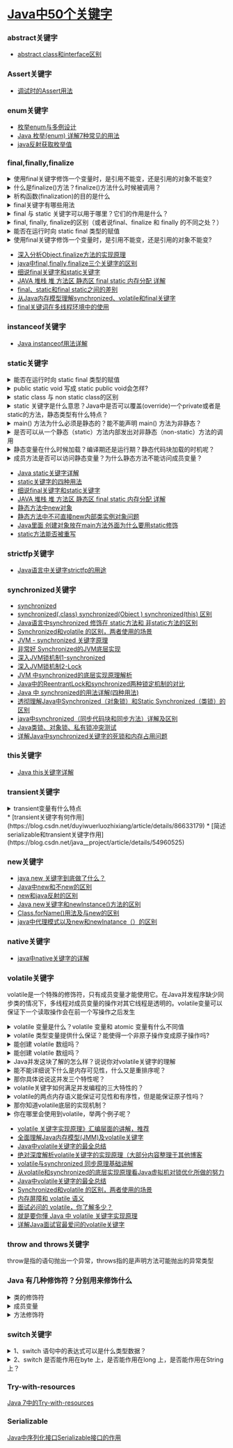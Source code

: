 

# [Java中50个关键字](https://blog.csdn.net/candy_day/article/details/79942153)

### abstract关键字
* [abstract class和interface区别](https://blog.csdn.net/b_boy_hong10/article/details/80273259)

### Assert关键字
* [调试时的Assert用法](https://blog.csdn.net/jiang111_111shan/article/details/70186013)

### enum关键字
* [枚举enum与多例设计](https://blog.csdn.net/qq_36582604/article/details/81408919)
* [Java 枚举(enum) 详解7种常见的用法](https://blog.csdn.net/qq_27093465/article/details/52180865)
* [java反射获取枚举值](https://blog.csdn.net/Bronze5/article/details/80214011)

### final,finally,finalize
<details>
<summary>使用final关键字修饰一个变量时，是引用不能变，还是引用的对象不能变?</summary>
 是引用不能变（final引用恒定不变），引用的对象内容还是可以变的
</details>

<details>
<summary>什么是finalize()方法？finalize()方法什么时候被调用？</summary>

Java允许在类中定义一个名为finalize()的方法，一旦垃圾回收器准备好释放对象占用的存储空间，将首先调用finalize()方法，并且在下一次垃圾回收动作发生时，才会真正回收对象占用的内存。

</details>

<details>
<summary>析构函数(finalization)的目的是什么</summary>

析构函数目的是撤销对象前、完成一些清理工作，比如释放资源。释放了之后这些资源可以被回收，重新利用

</details>

<details>
<summary>final关键字有哪些用法</summary>

final关键字主要用于修饰类、类成员、方法、以及方法的形参。

final修饰成员属性：说明该成员属性是常量，不能被修改；

final修饰类，该类是最终类，不能被继承。

final修饰方法：该方法是最终方法，不能被重写。

final关键字修饰形参：1：当形参被修饰为final,那么该形参所属的方法中不能被篡改。

</details>

<details>
<summary>final 与 static 关键字可以用于哪里？它们的作用是什么？</summary>

用于修饰成员变量和成员方法，可以理解为“全局常量”，对于变量表示一旦给定值就不可以修改，并且通过类名可以访问；对于方法表示不可覆盖，并且可以通过类名直接访问

</details>


<details>
<summary> final, finally, finalize的区别（或者说final、finalize 和 finally 的不同之处？）</summary>

final关键字可以用于类，方法，变量前，用来表示该关键字修饰的类，方法，变量具有不可变的特性。

final关键字用于基本数据类型前：这时表明该关键字修饰的变量是一个常量，在定义后该变量的值就不能被修改。

final关键字用于方法声明前：这时意味着该方法时最终方法，只能被调用，不能被覆盖，但是可以被重载。

final关键字用于类名前：此时该类被称为最终类，该类不能被其他类继承。

finalize()方法来自于java.lang.Object，用于回收资源。可以为任何一个类添加finalize方法。finalize方法将在垃圾回收器清除对象之前调用。在实际应用中，不要依赖使用该方法回收任何短缺的资源，这是因为很难知道这个方法什么时候被调用。

finally，当代码抛出一个异常时，就会终止方法中剩余代码的处理，并退出这个方法的执行。finally块是程序在正常情况下或异常情况下都会运行的。比较适合用于既要处理异常又有资源释放的代码，保证了资源的合理回收。

</details>

<details>
<summary>能否在运行时向 static final 类型的赋值</summary>

不可以，被static final修饰的变量只能在被定义的时候或者类的静态代码块中初始化，一旦赋值后就不能在改变了。static final相当于类常量，就是在类被加载进内存的时候就要为属性分配内存，static块就是类被加载的时候执行且被执行一次，所以可以在其中进行初始化。

</details>

<details>
<summary>使用final关键字修饰一个变量时，是引用不能变，还是引用的对象不能变?</summary>

是引用不能变（final引用恒定不变），引用的对象内容还是可以变的

</details>

* [深入分析Object.finalize方法的实现原理](http://www.importnew.com/23913.html)
* [java中final,finally,finalize三个关键字的区别](https://blog.csdn.net/NDboy/article/details/45535201)
* [细说final关键字和static关键字](https://blog.csdn.net/m15732622413/article/details/53241231)
* [JAVA 堆栈 堆 方法区 静态区 final static 内存分配 详解](https://blog.csdn.net/peterwin1987/article/details/7571808)
* [final、static和final static之间的差别](https://blog.csdn.net/tracyjack123/article/details/81630997)
* [从Java内存模型理解synchronized、volatile和final关键字](https://blog.csdn.net/fuzhongmin05/article/details/60464835)
* [final关键词在多线程环境中的使用](https://blog.csdn.net/xiaoxiaoxuanao/article/details/52573859)


### instanceof关键字
* [Java instanceof用法详解](https://blog.csdn.net/kuangay/article/details/81563992)

### static关键字
<details>
<summary>能否在运行时向 static final 类型的赋值</summary>
不可以，被static final修饰的变量只能在被定义的时候或者类的静态代码块中初始化，一旦赋值后就不能在改变了。static final相当于类常量，就是在类被加载进内存的时候就要为属性分配内存，static块就是类被加载的时候执行且被执行一次，所以可以在其中进行初始化。

</details>

<details>
<summary>public static void 写成 static public void会怎样?</summary>

一样的

</details>

<details>
<summary>static class 与 non static class的区别</summary>
 
* 内部静态类不需要有指向外部类的引用。但非静态内部类需要持有对外部类的引用。

* 非静态内部类能够访问外部类的静态和非静态成员。静态类不能访问外部类的非静态成员。他只能访问外部类的静态成员。

* 一个非静态内部类不能脱离外部类实体被创建，一个非静态内部类可以访问外部类的数据和方法，因为他就在外部类里面。

#### 生命周期（Lifecycle）：

* 静态方法（Static Method）与静态成员变量一样，属于类本身，在类装载的时候被装载到内存（Memory），不自动进行销毁，会一直存在于内存中，直到JVM关闭。

* 非静态方法（Non-Static Method）又叫实例化方法，属于实例对象，实例化后才会分配内存，必须通过类的实例来引用。不会常驻内存，当实例对象被JVM 回收之后，也跟着消失。

效率：静态方法的使用效率比非静态方法的效率高。

#### 线程安全

* 静态方法是共享代码段，静态变量是共享数据段。既然是“共享”就有并发（Concurrence）的问题。

* 非静态方法是针对确定的一个对象的，所以不会存在线程安全的问题。

静态方法和实例方法是一样的，在类型第一次被使用时加载。调用的速度基本上没有差别。
 
</details>

<details>
<summary>static 关键字是什么意思？Java中是否可以覆盖(override)一个private或者是static的方法，静态类型有什么特点？</summary>

static表示静态的意思，可用于修饰成员变量和成员函数，被静态修饰的成员函数只能访问静态成员，不可以访问非静态成员。静态是随着类的加载而加载的，因此可以直接用类进行访问。 重写是子类中的方法和子类继承的父类中的方法一样（函数名，参数，参数类型，反回值类型），但是子类中的访问权限要不低于父类中的访问权限。重写的前提是必须要继承，private修饰不支持继承，因此被私有的方法不可以被重写。在Java中，如果父类中含有一个静态方法，且在子类中也含有一个返回类型、方法名、参数列表均与之相同的静态方法，那么该子类实际上只是将父类中的该同名方法进行了隐藏，而非重写。换句话说，父类和子类中含有的其实是两个没有关系的方法，它们的行为也并不具有多态性。

</details> 

<details>
<summary>main() 方法为什么必须是静态的？能不能声明 main() 方法为非静态？</summary>

用static修饰的就是静态方法。静态方法不依靠对象而存在。其直接与类有关，只要包含在类中，就可以得到执行，而不一定依附于对象的存在而执行。因此，main方法作为程序的入口方法，在这之前是不可能有任何对象被建立的，也就在main之前包括main自身不可能是非静态方法。所以main方法一定是静态的，有类就行——从而得到执行，进而有更多静态或非静态方法得到执行。

</details> 

<details>
<summary>是否可以从一个静态（static）方法内部发出对非静态（non-static）方法的调用</summary>
 
 不可以，静态函数中不能访问非静态成员变量，只能访问静态变量。因为静态优先于对象存在.静态方法中更不可以出现this
 
</details>  

<details>
<summary>静态变量在什么时候加载？编译期还是运行期？静态代码块加载的时机呢？</summary>
 
 静态是随着类的加载而加载的，JVM的代码编译运行顺序是编译、类的加载到执行，属于二者的过渡期。静态代码块也是如此
 
</details>  


<details>
<summary>成员方法是否可以访问静态变量？为什么静态方法不能访问成员变量？</summary>
 
 成员方法中可以访问静态成员变量。

请看下面代码来确定程序的打印先后顺序：

```java

public class test {

    public static void main(String[] args) {
        new test();
    }

    static int num = 4;

    {
        num += 3;
        System.out.println(b);
    }

    int a = 5;

    {
        System.out.println(c);
    }

    test() {System.out.println(d);}

    static {System.out.println(a);}

    static void run() {System.out.println(e);}
}

```

执行顺序如下：

```java

public class test {        //1.第一步，准备加载类

    public static void main(String[] args) {
        new test();        //4.第四步，new一个类，但在new之前要处理匿名代码块
    }

    static int num = 4;    //2.第二步，静态变量和静态代码块的加载顺序由编写先后决定

    {
        num += 3;
        System.out.println(b);//5.第五步，按照顺序加载匿名代码块，代码块中有打印
    }

    int a = 5;                //6.第六步，按照顺序加载变量

    {  成员变量第三个
        System.out.println(c);    //7.第七步，按照顺序打印c
    }
              //如果将构造函数和构造代码块互换，依旧还是先执行构造代码块。
    test() {  //类的构造函数，第四个加载
        System.out.println(d);     //8.第八步，最后加载构造函数，完成对象的建立
    }

    static {             //3.第三步，静态块，然后执行静态代码块，因为有输出，故打印a
        System.out.println(a);
    }

    static void run()              //静态方法，调用的时候才加载 注意看，e没有加载
    {
        System.out.println(e);
    }
}

```

静态块（静态变量）——成员变量——构造方法——静态方法

1、静态代码块（只加载一次） 2、构造方法（创建一个实例就加载一次）3、静态方法需要调用才会执行.

如果类还没有被加载：

1、先执行父类的静态代码块和静态变量初始化，并且静态代码块和静态变量的执行顺序只跟代码中出现的顺序有关。

2、执行子类的静态代码块和静态变量初始化。

3、执行父类的实例变量初始化

4、执行父类的构造函数（有构造代码块则先执行构造代码块）

5、执行子类的实例变量初始化

6、执行子类的构造函数

如果类已经被加载：

则静态代码块和静态变量就不用重复执行，再创建类对象时，只执行与实例相关的变量初始化和构造方法。

补充构造代码块：给对象进行初始化。对象一建立就运行并且优先于构造函数。

构造代码块和构造函数的区别，**构造代码块是给所有对象进行统一初始化， 构造函数给对应的对象初始化。**
 
</details>  


* [Java static关键字详解](https://blog.csdn.net/kuangay/article/details/81485324)
* [static关键字的四种用法](https://blog.csdn.net/shuyizhi/article/details/79700054)
* [细说final关键字和static关键字](https://blog.csdn.net/m15732622413/article/details/53241231)
* [JAVA 堆栈 堆 方法区 静态区 final static 内存分配 详解](https://blog.csdn.net/peterwin1987/article/details/7571808)
* [静态方法中new对象](https://blog.csdn.net/weixin_41929877/article/details/80422009)
* [静态方法中不可直接new内部类实例对象问题](https://blog.csdn.net/aizhihua19900214/article/details/79714235)
* [Java里面 创建对象放在main方法外面为什么要用static修饰](https://www.zhihu.com/question/322912459/answer/674332458?utm_source=wechat_session&utm_medium=social&utm_oi=991812777480134656)
* [static方法能否被重写](https://blog.csdn.net/xiangwanpeng/article/details/52504274?locationNum=12&fps=1)

### strictfp关键字
* [Java语言中关键字strictfp的用途](https://blog.csdn.net/redv/article/details/326444)

### synchronized关键字
* [synchronized](https://blog.csdn.net/mingyundezuoan/article/details/79264644)
* [synchronized(.class) synchronized(Object ) synchronized(this) 区别](https://blog.csdn.net/u011996917/article/details/80783471)
* [Java语言中synchronized 修饰在 static方法和 非static方法的区别](https://blog.csdn.net/virgoboy2004/article/details/7585182)
* [Synchronized和volatile 的区别，两者使用的场景](https://blog.csdn.net/yinni11/article/details/81514082)
* [JVM - synchronized 关键字原理](https://blog.csdn.net/dao_wolf/article/details/85627828)
* [非常好   Synchronized的JVM底层实现](https://blog.csdn.net/Winston_Limf/article/details/80915304)
* [深入JVM锁机制1-synchronized](https://blog.csdn.net/chen77716/article/details/6618779)
* [深入JVM锁机制2-Lock](https://blog.csdn.net/chen77716/article/details/6641477)
* [JVM 中synchronized的底层实现原理解析](https://blog.csdn.net/HinstenyHisoka/article/details/80864378)
* [Java中的ReentrantLock和synchronized两种锁定机制的对比](https://blog.csdn.net/fw0124/article/details/6672522)
* [Java 中 synchronized的用法详解(四种用法)](https://www.jb51.net/article/74566.htm)
* [透彻理解Java中Synchronized（对象锁）和Static Synchronized（类锁）的区别](https://www.jb51.net/article/140175.htm)
* [java中synchronized（同步代码块和同步方法）详解及区别](https://www.jb51.net/article/106941.htm)
* [Java类锁、对象锁、私有锁冲突测试](https://www.jb51.net/article/56440.htm)
* [详解Java中synchronized关键字的死锁和内存占用问题](https://www.jb51.net/article/86666.htm)
### this关键字
* [Java this关键字详解](https://blog.csdn.net/kuangay/article/details/81535701)

### transient关键字

<details>
<summary>transient变量有什么特点</summary>
 
 一旦变量被transient修饰，变量将不再是对象持久化的一部分，该变量内容在序列化后无法获得访问。
 
transient关键字只能修饰变量，而不能修饰方法和类。注意，本地变量是不能被transient关键字修饰的。变量如果是用户自定义类变量，则该类需要实现Serializable接口。

被transient关键字修饰的变量不能被序列化，一个静态变量不管是否被transient修饰，均不能被序列化。
 
</details> 
* [transient关键字有何作用](https://blog.csdn.net/duyiwuerluozhixiang/article/details/86633179)
* [简述serializable和transient关键字作用](https://blog.csdn.net/java__project/article/details/54960525)

### new关键字
* [java new 关键字到底做了什么？](https://blog.csdn.net/u010523770/article/details/68969482)
* [Java中new和不new的区别](https://blog.csdn.net/xujiangdong1992/article/details/73910088)
* [new和java反射的区别](https://blog.csdn.net/brucehome/article/details/17098971)
* [Java new关键字和newInstance()方法的区别](https://blog.csdn.net/shipfei_csdn/article/details/81939616)
* [Class.forName()用法及与new的区别](https://blog.csdn.net/zhangxichao100/article/details/51105205)
* [java中代理模式以及new和newInatance（）的区别](https://blog.csdn.net/lnjphjh/article/details/48752983)


### native关键字
* [java中native关键字的详解](https://blog.csdn.net/u013531824/article/details/21012655)

### volatile关键字

volatile是一个特殊的修饰符，只有成员变量才能使用它。在Java并发程序缺少同步类的情况下，多线程对成员变量的操作对其它线程是透明的。volatile变量可以保证下一个读取操作会在前一个写操作之后发生

<details>
<summary>volatile 变量是什么？volatile 变量和 atomic 变量有什么不同值</summary>
 
 Java语言提供了一种稍弱的同步机制，即volatile变量，用来确保将变量的更新操作通知到其他线程。当把变量声明为volatile类型后，编译器与运行时都会注意到这个变量是共享的，因此不会将该变量上的操作与其他内存操作一起重排序。volatile变量不会被缓存在寄存器或者对其他处理器不可见的地方，因此在读取volatile类型的变量时总会返回最新写入的值。
 
在访问volatile变量时不会执行加锁操作，因此也就不会使执行线程阻塞，因此volatile变量是一种比sychronized关键字更轻量级的同步机制。
 
</details> 

<details>
<summary>volatile 类型变量提供什么保证？能使得一个非原子操作变成原子操作吗?</summary>

volatile只提供了保证访问该变量时，每次都是从内存中读取最新值，并不会使用寄存器缓存该值——每次都会从内存中读取。而对该变量的修改，volatile并不提供原子性的保证。那么编译器究竟是直接修改内存的值，还是使用寄存器修改都符合volatile的定义。所以，一句话，volatile并不提供原子性的保证。

</details>

<details>
<summary>能创建 volatile 数组吗？</summary>

可以，volatile修饰的变量如果是对象或数组之类的，其含义是对象获数组的地址具有可见性，但是数组或对象内部的成员改变不具备可见性

</details>


<details>
<summary>能创建 volatile 数组吗？</summary>

可以，volatile修饰的变量如果是对象或数组之类的，其含义是对象获数组的地址具有可见性，但是数组或对象内部的成员改变不具备可见性

</details>

<details>
<summary> Java并发这块了解的怎么样？说说你对volatile关键字的理解</summary>


就我理解的而言，被volatile修饰的共享变量，就具有了以下两点特性：

1.保证了不同线程对该变量操作的内存可见性;

2.禁止指令重排序

</details>

<details>
<summary>能不能详细说下什么是内存可见性，什么又是重排序呢？</summary>

这个聊起来可就多了，我还是从Java内存模型说起吧。 Java虚拟机规范试图定义一种Java内存模型（JMM）,来屏蔽掉各种硬件和操作系统的内存访问差异，让Java程序在各种平台上都能达到一致的内存访问效果。简单来说，由于CPU执行指令的速度是很快的，但是内存访问的速度就慢了很多，相差的不是一个数量级，所以搞处理器的那群大佬们又在CPU里加了好几层高速缓存。 在Java内存模型里，对上述的优化又进行了一波抽象。JMM规定所有变量都是存在主存中的，类似于上面提到的普通内存，每个线程又包含自己的工作内存，方便理解就可以看成CPU上的寄存器或者高速缓存。所以线程的操作都是以工作内存为主，它们只能访问自己的工作内存，且工作前后都要把值在同步回主内存。 这么说得我自己都有些不清楚了，拿张纸画一下：



在线程执行时，首先会从主存中read变量值，再load到工作内存中的副本中，然后再传给处理器执行，执行完毕后再给工作内存中的副本赋值，随后工作内存再把值传回给主存，主存中的值才更新。 使用工作内存和主存，虽然加快的速度，但是也带来了一些问题。比如看下面一个例子：

i = i + 1;

假设i初值为0，当只有一个线程执行它时，结果肯定得到1，当两个线程执行时，会得到结果2吗？这倒不一定了。可能存在这种情况：

<a href="https://ibb.co/51ymY8T"><img src="https://i.ibb.co/9pL6wTn/2018120165342367.jpg" alt="2018120165342367" border="0"></a>
 
线程1： load i from 主存  // i = 0
    i + 1 // i = 1
线程2： load i from主存 // 因为线程1还没将i的值写回主存，所以i还是0
    i + 1 //i = 1
线程1: save i to 主存
线程2： save i to 主存
 

如果两个线程按照上面的执行流程，那么i最后的值居然是1了。如果最后的写回生效的慢，你再读取i的值，都可能是0，这就是缓存不一致问题。 下面就要提到你刚才问到的问题了，JMM主要就是围绕着如何在并发过程中如何处理原子性、可见性和有序性这3个特征来建立的，通过解决这三个问题，可以解除缓存不一致的问题。而volatile跟可见性和有序性都有关。


</details>

<details>
<summary>那你具体说说这并发三个特性呢？</summary>

1.原子性(Atomicity)： Java中，对基本数据类型的读取和赋值操作是原子性操作，所谓原子性操作就是指这些操作是不可中断的，要做一定做完，要么就没有执行。 比如：
 
i = 2;
j = i;
i++;
i = i + 1;
 

上面4个操作中，i=2是读取操作，必定是原子性操作，j=i你以为是原子性操作，其实吧，分为两步，一是读取i的值，然后再赋值给j,这就是2步操作了，称不上原子操作，i++和i = i + 1其实是等效的，读取i的值，加1，再写回主存，那就是3步操作了。所以上面的举例中，最后的值可能出现多种情况，就是因为满足不了原子性。 这么说来，只有简单的读取，赋值是原子操作，还只能是用数字赋值，用变量的话还多了一步读取变量值的操作。有个例外是，虚拟机规范中允许对64位数据类型(long和double)，分为2次32为的操作来处理，但是最新JDK实现还是实现了原子操作的。 JMM只实现了基本的原子性，像上面i++那样的操作，必须借助于synchronized和Lock来保证整块代码的原子性了。线程在释放锁之前，必然会把i的值刷回到主存的

2. 可见性(Visibility)： 说到可见性，Java就是利用volatile来提供可见性的。 当一个变量被volatile修饰时，那么对它的修改会立刻刷新到主存，当其它线程需要读取该变量时，会去内存中读取新值。而普通变量则不能保证这一点。 其实通过synchronized和Lock也能够保证可见性，线程在释放锁之前，会把共享变量值都刷回主存，但是synchronized和Lock的开销都更大

3. 有序性（Ordering） JMM是允许编译器和处理器对指令重排序的，但是规定了as-if-serial语义，即不管怎么重排序，程序的执行结果不能改变。比如下面的程序段：

```java

double pi = 3.14;  //A
double r = 1;    //B
double s= pi * r * r;//C
 
```

上面的语句，可以按照A->B->C执行，结果为3.14,但是也可以按照B->A->C的顺序执行，因为A、B是两句独立的语句，而C则依赖于A、B，所以A、B可以重排序，但是C却不能排到A、B的前面。JMM保证了重排序不会影响到单线程的执行，但是在多线程中却容易出问题。 比如这样的代码:

```java

int a = 0;
bool flag = false;
 
public void write() {
  a = 2;       //1
  flag = true;    //2
}
 
public void multiply() {
  if (flag) {     //3
    int ret = a * a;//4
  }
}

```

假如有两个线程执行上述代码段，线程1先执行write，随后线程2再执行multiply，最后ret的值一定是4吗？结果不一定：

<a href="https://ibb.co/w71LYMm"><img src="https://i.ibb.co/8bVBX6Z/2018120165556633.jpg" alt="2018120165556633" border="0"></a>

如图所示，write方法里的1和2做了重排序，线程1先对flag赋值为true，随后执行到线程2，ret直接计算出结果，再到线程1，这时候a才赋值为2,很明显迟了一步。 这时候可以为flag加上volatile关键字，禁止重排序，可以确保程序的有序性，也可以上重量级的synchronized和Lock来保证有序性,它们能保证那一块区域里的代码都是一次性执行完毕的。 另外，JMM具备一些先天的有序性,即不需要通过任何手段就可以保证的有序性，通常称为happens-before原则。<<JSR-133：Java Memory Model and Thread Specification>>定义了如下happens-before规则： 1.程序顺序规则： 一个线程中的每个操作，happens-before于该线程中的任意后续操作 2.监视器锁规则：对一个线程的解锁，happens-before于随后对这个线程的加锁 3.volatile变量规则： 对一个volatile域的写，happens-before于后续对这个volatile域的读 4.传递性：如果A happens-before B ,且 B happens-before C, 那么 A happens-before C 5.start()规则： 如果线程A执行操作ThreadB_start()(启动线程B) , 那么A线程的ThreadB_start()happens-before 于B中的任意操作 6.join()原则： 如果A执行ThreadB.join()并且成功返回，那么线程B中的任意操作happens-before于线程A从ThreadB.join()操作成功返回。 7.interrupt()原则： 对线程interrupt()方法的调用先行发生于被中断线程代码检测到中断事件的发生，可以通过Thread.interrupted()方法检测是否有中断发生 8.finalize()原则：一个对象的初始化完成先行发生于它的finalize()方法的开始 第1条规则程序顺序规则是说在一个线程里，所有的操作都是按顺序的，但是在JMM里其实只要执行结果一样，是允许重排序的，这边的happens-before强调的重点也是单线程执行结果的正确性，但是无法保证多线程也是如此。 第2条规则监视器规则其实也好理解，就是在加锁之前，确定这个锁之前已经被释放了，才能继续加锁。 第3条规则，就适用到所讨论的volatile，如果一个线程先去写一个变量，另外一个线程再去读，那么写入操作一定在读操作之前。 第4条规则，就是happens-before的传递性。 后面几条就不再一一赘述了。

</details>

<details>
<summary>volatile关键字如何满足并发编程的三大特性的？</summary>

那就要重提volatile变量规则： 对一个volatile域的写，happens-before于后续对这个volatile域的读。 这条再拎出来说，其实就是如果一个变量声明成是volatile的，那么当我读变量时，总是能读到它的最新值，这里最新值是指不管其它哪个线程对该变量做了写操作，都会立刻被更新到主存里，我也能从主存里读到这个刚写入的值。也就是说volatile关键字可以保证可见性以及有序性。 继续拿上面的一段代码举例：

```java
 
int a = 0;
bool flag = false;
 
public void write() {
  a = 2;       //1
  flag = true;    //2
}
 
public void multiply() {
  if (flag) {     //3
    int ret = a * a;//4
  }
}
 
```

这段代码不仅仅受到重排序的困扰，即使1、2没有重排序。3也不会那么顺利的执行的。假设还是线程1先执行write操作，线程2再执行multiply操作，由于线程1是在工作内存里把flag赋值为1，不一定立刻写回主存，所以线程2执行时，multiply再从主存读flag值，仍然可能为false，那么括号里的语句将不会执行。 如果改成下面这样：

```java

int a = 0;
volatile bool flag = false;
 
public void write() {
  a = 2;       //1
  flag = true;    //2
}
 
public void multiply() {
  if (flag) {     //3
    int ret = a * a;//4
  }
}
 
```

那么线程1先执行write,线程2再执行multiply。根据happens-before原则，这个过程会满足以下3类规则： 程序顺序规则：1 happens-before 2; 3 happens-before 4; (volatile限制了指令重排序，所以1 在2 之前执行) volatile规则：2 happens-before 3 传递性规则：1 happens-before 4 当写一个volatile变量时，JMM会把该线程对应的本地内存中的共享变量刷新到主内存 当读一个volatile变量时，JMM会把该线程对应的本地内存置为无效，线程接下来将从主内存中读取共享变量。

</details>

<details>
<summary>volatile的两点内存语义能保证可见性和有序性，但是能保证原子性吗？</summary>

首先我回答是不能保证原子性，要是说能保证，也只是对单个volatile变量的读/写具有原子性，但是对于类似volatile++这样的复合操作就无能为力了，比如下面的例子：

```java
 
public class Test {
  public volatile int inc = 0;
  
  public void increase() {
    inc++;
  }
  
  public static void main(String[] args) {
    final Test test = new Test();
    for(int i=0;i<10;i++){
      new Thread(){
        public void run() {
          for(int j=0;j<1000;j++)
            test.increase();
        };
      }.start();
    }
  
    while(Thread.activeCount()>1) //保证前面的线程都执行完
      Thread.yield();
    System.out.println(test.inc);
  }
 
```

按道理来说结果是10000，但是运行下很可能是个小于10000的值。有人可能会说volatile不是保证了可见性啊，一个线程对inc的修改，另外一个线程应该立刻看到啊！可是这里的操作inc++是个复合操作啊，包括读取inc的值，对其自增，然后再写回主存。 假设线程A，读取了inc的值为10，这时候被阻塞了，因为没有对变量进行修改，触发不了volatile规则。 线程B此时也读读inc的值，主存里inc的值依旧为10，做自增，然后立刻就被写回主存了，为11。 此时又轮到线程A执行，由于工作内存里保存的是10，所以继续做自增，再写回主存，11又被写了一遍。所以虽然两个线程执行了两次increase()，结果却只加了一次。 有人说，volatile不是会使缓存行无效的吗？但是这里线程A读取到线程B也进行操作之前，并没有修改inc值，所以线程B读取的时候，还是读的10。 又有人说，线程B将11写回主存，不会把线程A的缓存行设为无效吗？但是线程A的读取操作已经做过了啊，只有在做读取操作时，发现自己缓存行无效，才会去读主存的值，所以这里线程A只能继续做自增了。 综上所述，在这种复合操作的情景下，原子性的功能是维持不了了。但是volatile在上面那种设置flag值的例子里，由于对flag的读/写操作都是单步的，所以还是能保证原子性的。 要想保证原子性，只能借助于synchronized,Lock以及并发包下的atomic的原子操作类了，即对基本数据类型的 自增（加1操作），自减（减1操作）、以及加法操作（加一个数），减法操作（减一个数）进行了封装，保证这些操作是原子性操作。

</details>

<details>
<summary>那你知道volatile底层的实现机制？</summary>

果把加入volatile关键字的代码和未加入volatile关键字的代码都生成汇编代码，会发现加入volatile关键字的代码会多出一个lock前缀指令。 lock前缀指令实际相当于一个内存屏障，内存屏障提供了以下功能： 

1.重排序时不能把后面的指令重排序到内存屏障之前的位置 

2.使得本CPU的Cache写入内存 

3.写入动作也会引起别的CPU或者别的内核无效化其Cache，相当于让新写入的值对别的线程可见。

</details>

<details>
<summary>你在哪里会使用到volatile，举两个例子呢？</summary>

1.状态量标记，就如上面对flag的标记，我重新提一下：

```java

int a = 0;
volatile bool flag = false;
 
public void write() {
  a = 2;       //1
  flag = true;    //2
}
 
public void multiply() {
  if (flag) {     //3
    int ret = a * a;//4
  }
}
 
```

这种对变量的读写操作，标记为volatile可以保证修改对线程立刻可见。比synchronized,Lock有一定的效率提升。 2.单例模式的实现，典型的双重检查锁定（DCL）

```java

class Singleton{
  private volatile static Singleton instance = null;
  
  private Singleton() {
  
  }
  
  public static Singleton getInstance() {
    if(instance==null) {
      synchronized (Singleton.class) {
        if(instance==null)
          instance = new Singleton();
      }
    }
    return instance;
  }
}
 
```

这是一种懒汉的单例模式，使用时才创建对象，而且为了避免初始化操作的指令重排序，给instance加上了volatile

</details>

* [volatile 关键字实现原理》汇编层面的讲解，推荐](http://www.importnew.com/27002.html)
* [全面理解Java内存模型(JMM)及volatile关键字](https://blog.csdn.net/javazejian/article/details/72772461)
* [Java中volatile关键字的最全总结](https://blog.csdn.net/u012723673/article/details/80682208)
* [绝对深度解析volatile关键字的实现原理（大部分内容整理于其他博客](https://blog.csdn.net/yanshuanche3765/article/details/78405872)
* [volatile与synchronized 同步原理基础讲解](https://blog.csdn.net/lxlmycsdnfree/article/details/70256031)
* [从volatile和synchronized的底层实现原理看Java虚拟机对锁优化所做的努力](https://blog.csdn.net/lxlmycsdnfree/article/details/70256031)
* [Java中volatile关键字的最全总结](https://blog.csdn.net/u012723673/article/details/80682208)
* [Synchronized和volatile 的区别，两者使用的场景](https://blog.csdn.net/yinni11/article/details/81514082)
* [内存屏障和 volatile 语义](http://www.importnew.com/29860.html)
* [面试必问的 volatile，你了解多少？](http://www.importnew.com/27863.html)
* [就是要你懂 Java 中 volatile 关键字实现原理](http://www.importnew.com/27002.html)
* [详解Java面试官最爱问的volatile关键字](https://www.jb51.net/article/133313.htm) 

### throw and throws关键字

throw是指的语句抛出一个异常，throws指的是声明方法可能抛出的异常类型

### Java 有几种修饰符？分别用来修饰什么

<details>
<summary>类的修饰符</summary>

public可以在其他任何类中使用，默认为统一包下的任意类。

abstract抽象类，不能被实例化，可以包含抽象方法，抽象方法没有被实现，无具体功能，只能衍生子类。

final不能被继承。

</details>

<details>
<summary>成员变量</summary>

static类变量：一个类所拥有的变量，不是类的每个实例有的变量。类变量是指不管类创建了多少对象，系统仅在第一次调用类的时候为类变量分配内存，所有对象共享该类的类变量，因此可以通过类本身或者某个对象来访问类变量。

final：常量。

volatile：声明一个可能同时被并存运行的几个线程所控制和修改的变量。

abstract：只有声明部分，方法体为空，具体在子类中完成。

transient：（过度修饰符）指定该变量是系统保留，暂无特别作用的临时性变量。
</details>

<details>
<summary>方法修饰符</summary>

public（公共控制符）

private（私有控制符）指定此方法只能有自己类等方法访问，其他的类不能访问（包括子类）

protected（保护访问控制符）指定该方法可以被它的类和子类进行访问。

final，指定该方法不能被重载。

static，指定不需要实例化就可以激活的一个方法。

synchronize，同步修饰符，在多个线程中，该修饰符用于在运行前，对他所属的方法加锁，以防止其他线程的访问，运行结束后解锁。

native，本地修饰符。指定此方法的方法体是用其他语言在程序外部编写的。

</details>

### switch关键字

<details>
<summary>1、switch 语句中的表达式可以是什么类型数据？</summary>
 
 switch(A),括号中A的取值可以是byte、short、int、char、String，还有枚举类型。
 
</details>


<details>
<summary>2、switch 是否能作用在byte 上，是否能作用在long 上，是否能作用在String上？</summary>
 
Java 7之前，switch后面的括号里面只能放int类型的值，注意是只能放int类型，但是放byte，short，char类型的也可以，是因为byte，short，shar可以自动提升（自动类型转换）为int，不是说就可以放它们，说白了，你放的byte，short，shar类型，然后他们会自动转换为int类型（宽化，自动转换并且安全），其实最后放的还是int类型。String可以了，但是long仍然不行。

1.小的往大的转换(宽化)，自动转换，有些时候就会自动提升为大的类型，比如switch中
2.大的往小的转换(窄化)必须强制类型转换所以long不行，要想行就得强转如（int）long。同理，float、double也是不行的，要想行就强转。
 
</details>

### Try-with-resources
[Java 7中的Try-with-resources](http://ifeve.com/java-7中的try-with-resources/)

### Serializable
[Java中序列化接口Serializable接口的作用](https://blog.csdn.net/xilihong816/article/details/78893032)

